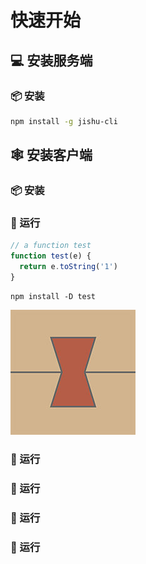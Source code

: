 # 快速开始

## 💻 安装服务端

### 📦 安装

```bash
npm install -g jishu-cli
```

## 🕸️ 安装客户端

### 📦 安装

### 🚀 运行

```javascript
// a function test
function test(e) {
  return e.toString('1')
}
```

```
npm install -D test
```

![图片](../../images/logo_m.jpg)

### 🚀 运行

### 🚀 运行

### 🚀 运行

### 🚀 运行